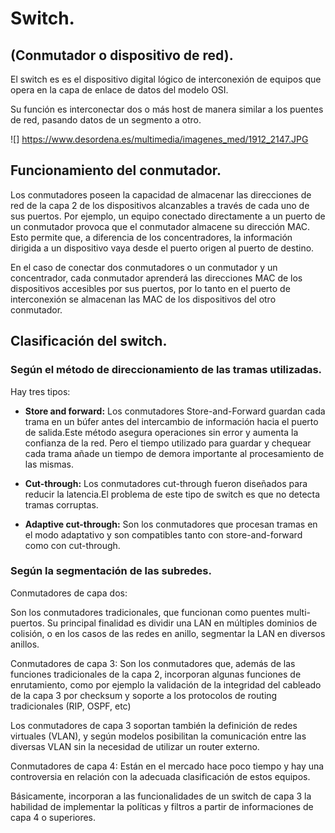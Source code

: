 # **Switch.**

## (Conmutador o dispositivo de red).

El switch es es el dispositivo digital lógico de interconexión de equipos que opera en la capa de enlace de datos del modelo OSI. 

Su función es interconectar dos o más host de manera similar a los puentes de red, pasando datos de un segmento a otro.


![]
https://www.desordena.es/multimedia/imagenes_med/1912_2147.JPG
## Funcionamiento del conmutador.


Los conmutadores poseen la capacidad de almacenar las direcciones de red de la capa 2 de los dispositivos alcanzables a través de cada uno de sus puertos. Por ejemplo, un equipo conectado directamente a un puerto de un conmutador provoca que el conmutador almacene su dirección MAC. Esto permite que, a diferencia de los concentradores, la información dirigida a un dispositivo vaya desde el puerto origen al puerto de destino.


En el caso de conectar dos conmutadores o un conmutador y un concentrador, cada conmutador aprenderá las direcciones MAC de los dispositivos accesibles por sus puertos, por lo tanto en el puerto de interconexión se almacenan las MAC de los dispositivos del otro conmutador.

## **Clasificación del switch.**


### Según el método de direccionamiento de las tramas utilizadas.

Hay tres tipos:


* **Store and forward:** Los conmutadores Store-and-Forward guardan cada trama en un búfer antes del intercambio de información hacia el puerto de salida.Este método asegura operaciones sin error y aumenta la confianza de la red. Pero el tiempo utilizado para guardar y chequear cada trama añade un tiempo de demora importante al procesamiento de las mismas.
  

* **Cut-through:** Los conmutadores cut-through fueron diseñados para reducir la latencia.El problema de este tipo de switch es que no detecta tramas corruptas.
  
* **Adaptive cut-through:** Son los conmutadores que procesan tramas en el modo adaptativo y son compatibles tanto con store-and-forward como con cut-through. 

### Según la segmentación de las subredes.

 Conmutadores de capa dos: 

 Son los conmutadores tradicionales, que funcionan como puentes multi-puertos. Su principal finalidad es dividir una LAN en múltiples dominios de colisión, o en los casos de las redes en anillo, segmentar la LAN en diversos anillos.

 Conmutadores de capa 3:
 Son los conmutadores que, además de las funciones tradicionales de la capa 2, incorporan algunas funciones de enrutamiento, como por ejemplo la validación de la integridad del cableado de la capa 3 por checksum y soporte a los protocolos de routing tradicionales (RIP, OSPF, etc)

Los conmutadores de capa 3 soportan también la definición de redes virtuales (VLAN), y según modelos posibilitan la comunicación entre las diversas VLAN sin la necesidad de utilizar un router externo.

Conmutadores de capa 4:
Están en el mercado hace poco tiempo y hay una controversia en relación con la adecuada clasificación de estos equipos. 

Básicamente, incorporan a las funcionalidades de un switch de capa 3 la habilidad de implementar la políticas y filtros a partir de informaciones de capa 4 o superiores.
